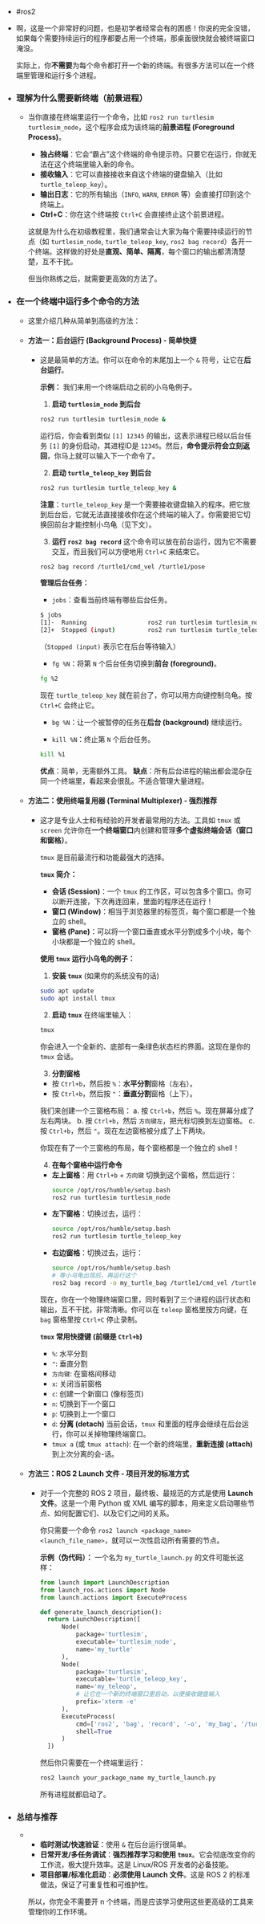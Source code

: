 - #ros2
- 啊，这是一个非常好的问题，也是初学者经常会有的困惑！你说的完全没错，如果每个需要持续运行的程序都要占用一个终端，那桌面很快就会被终端窗口淹没。
  
  实际上，你**不需要**为每个命令都打开一个新的终端。有很多方法可以在一个终端里管理和运行多个进程。
- ### 理解为什么需要新终端（前景进程）
	- 当你直接在终端里运行一个命令，比如 `ros2 run turtlesim turtlesim_node`，这个程序会成为该终端的**前景进程 (Foreground Process)**。
	  
	  *   **独占终端**：它会“霸占”这个终端的命令提示符。只要它在运行，你就无法在这个终端里输入新的命令。
	  *   **接收输入**：它可以直接接收来自这个终端的键盘输入（比如 `turtle_teleop_key`）。
	  *   **输出日志**：它的所有输出（`INFO`, `WARN`, `ERROR` 等）会直接打印到这个终端上。
	  *   **Ctrl+C**：你在这个终端按 `Ctrl+C` 会直接终止这个前景进程。
	  
	  这就是为什么在初级教程里，我们通常会让大家为每个需要持续运行的节点（如 `turtlesim_node`, `turtle_teleop_key`, `ros2 bag record`）各开一个终端。这样做的好处是**直观、简单、隔离**，每个窗口的输出都清清楚楚，互不干扰。
	  
	  但当你熟练之后，就需要更高效的方法了。
- ### 在一个终端中运行多个命令的方法
	- 这里介绍几种从简单到高级的方法：
	- #### 方法一：后台运行 (Background Process) - 简单快捷
		- 这是最简单的方法。你可以在命令的末尾加上一个 `&` 符号，让它在**后台运行**。
		  
		  **示例：**
		  我们来用一个终端启动之前的小乌龟例子。
		  
		  1.  **启动 `turtlesim_node` 到后台**
		    ```bash
		    ros2 run turtlesim turtlesim_node &
		    ```
		    运行后，你会看到类似 `[1] 12345` 的输出，这表示进程已经以后台任务 `[1]` 的身份启动，其进程ID是 `12345`。然后，**命令提示符会立刻返回**，你马上就可以输入下一个命令了。
		  
		  2.  **启动 `turtle_teleop_key` 到后台**
		    ```bash
		    ros2 run turtlesim turtle_teleop_key &
		    ```
		    **注意**：`turtle_teleop_key` 是一个需要接收键盘输入的程序。把它放到后台后，它就无法直接接收你在这个终端的输入了。你需要把它切换回前台才能控制小乌龟（见下文）。
		  
		  3.  **运行 `ros2 bag record`**
		    这个命令可以放在前台运行，因为它不需要交互，而且我们可以方便地用 `Ctrl+C` 来结束它。
		    ```bash
		    ros2 bag record /turtle1/cmd_vel /turtle1/pose
		    ```
		  
		  **管理后台任务：**
		  
		  *   `jobs`：查看当前终端有哪些后台任务。
		    ```bash
		    $ jobs
		    [1]-  Running                 ros2 run turtlesim turtlesim_node &
		    [2]+  Stopped (input)         ros2 run turtlesim turtle_teleop_key &
		    ```
		    （`Stopped (input)` 表示它在后台等待输入）
		  
		  *   `fg %N`：将第 `N` 个后台任务切换到**前台 (foreground)**。
		    ```bash
		    fg %2 
		    ```
		    现在 `turtle_teleop_key` 就在前台了，你可以用方向键控制乌龟。按 `Ctrl+C` 会终止它。
		  
		  *   `bg %N`：让一个被暂停的任务在**后台 (background)** 继续运行。
		  
		  *   `kill %N`：终止第 `N` 个后台任务。
		    ```bash
		    kill %1
		    ```
		  
		  **优点**：简单，无需额外工具。
		  **缺点**：所有后台进程的输出都会混杂在同一个终端里，看起来会很乱。不适合管理大量进程。
	- #### 方法二：使用终端复用器 (Terminal Multiplexer) - 强烈推荐
		- 这才是专业人士和有经验的开发者最常用的方法。工具如 `tmux` 或 `screen` 允许你在**一个终端窗口**内创建和管理**多个虚拟终端会话（窗口和窗格）**。
		  
		  `tmux` 是目前最流行和功能最强大的选择。
		  
		  **`tmux` 简介：**
		  *   **会话 (Session)**：一个 `tmux` 的工作区，可以包含多个窗口。你可以断开连接，下次再连回来，里面的程序还在运行！
		  *   **窗口 (Window)**：相当于浏览器里的标签页，每个窗口都是一个独立的 shell。
		  *   **窗格 (Pane)**：可以将一个窗口垂直或水平分割成多个小块，每个小块都是一个独立的 shell。
		  
		  **使用 `tmux` 运行小乌龟的例子：**
		  
		  1.  **安装 `tmux`** (如果你的系统没有的话)
		    ```bash
		    sudo apt update
		    sudo apt install tmux
		    ```
		  
		  2.  **启动 `tmux`**
		    在终端里输入：
		    ```bash
		    tmux
		    ```
		    你会进入一个全新的、底部有一条绿色状态栏的界面。这现在是你的 `tmux` 会话。
		  
		  3.  **分割窗格**
		    *   按 `Ctrl+b`，然后按 `%`：**水平分割**窗格（左右）。
		    *   按 `Ctrl+b`，然后按 `"`：**垂直分割**窗格（上下）。
		  
		    我们来创建一个三窗格布局：
		    a. 按 `Ctrl+b`，然后 `%`。现在屏幕分成了左右两块。
		    b. 按 `Ctrl+b`，然后 `方向键左`，把光标切换到左边窗格。
		    c. 按 `Ctrl+b`，然后 `"`。现在左边窗格被分成了上下两块。
		  
		    你现在有了一个三窗格的布局，每个窗格都是一个独立的 shell！
		  
		  4.  **在每个窗格中运行命令**
		    *   **左上窗格**：用 `Ctrl+b` + `方向键` 切换到这个窗格，然后运行：
		        ```bash
		        source /opt/ros/humble/setup.bash
		        ros2 run turtlesim turtlesim_node
		        ```
		    *   **左下窗格**：切换过去，运行：
		        ```bash
		        source /opt/ros/humble/setup.bash
		        ros2 run turtlesim turtle_teleop_key
		        ```
		    *   **右边窗格**：切换过去，运行：
		        ```bash
		        source /opt/ros/humble/setup.bash
		        # 等小乌龟出现后，再运行这个
		        ros2 bag record -o my_turtle_bag /turtle1/cmd_vel /turtle1/pose
		        ```
		  
		  现在，你在一个物理终端窗口里，同时看到了三个进程的运行状态和输出，互不干扰，非常清晰。你可以在 `teleop` 窗格里按方向键，在 `bag` 窗格里按 `Ctrl+C` 停止录制。
		  
		  **`tmux` 常用快捷键 (前缀是 `Ctrl+b`)**
		  *   `%`: 水平分割
		  *   `"`: 垂直分割
		  *   `方向键`: 在窗格间移动
		  *   `x`: 关闭当前窗格
		  *   `c`: 创建一个新窗口 (像标签页)
		  *   `n`: 切换到下一个窗口
		  *   `p`: 切换到上一个窗口
		  *   `d`: **分离 (detach)** 当前会话，`tmux` 和里面的程序会继续在后台运行，你可以关掉物理终端窗口。
		  *   `tmux a` (或 `tmux attach`): 在一个新的终端里，**重新连接 (attach)** 到上次分离的会-话。
	- #### 方法三：ROS 2 Launch 文件 - 项目开发的标准方式
		- 对于一个完整的 ROS 2 项目，最终极、最规范的方式是使用 **Launch 文件**。这是一个用 Python 或 XML 编写的脚本，用来定义启动哪些节点、如何配置它们、以及它们之间的关系。
		  
		  你只需要一个命令 `ros2 launch <package_name> <launch_file_name>`，就可以一次性启动所有需要的节点。
		  
		  **示例（伪代码）：**
		  一个名为 `my_turtle_launch.py` 的文件可能长这样：
		  
		  ```python
		  from launch import LaunchDescription
		  from launch_ros.actions import Node
		  from launch.actions import ExecuteProcess
		  
		  def generate_launch_description():
		    return LaunchDescription([
		        Node(
		            package='turtlesim',
		            executable='turtlesim_node',
		            name='my_turtle'
		        ),
		        Node(
		            package='turtlesim',
		            executable='turtle_teleop_key',
		            name='my_teleop',
		            # 让它在一个新的终端窗口里启动，以便接收键盘输入
		            prefix='xterm -e' 
		        ),
		        ExecuteProcess(
		            cmd=['ros2', 'bag', 'record', '-o', 'my_bag', '/turtle1/cmd_vel', '/turtle1/pose'],
		            shell=True
		        )
		    ])
		  ```
		  
		  然后你只需要在一个终端里运行：
		  ```bash
		  ros2 launch your_package_name my_turtle_launch.py
		  ```
		  所有进程就都启动了。
- ### 总结与推荐
	- *   **临时测试/快速验证**：使用 `&` 在后台运行很简单。
	  *   **日常开发/多任务调试**：**强烈推荐学习和使用 `tmux`**。它会彻底改变你的工作流，极大提升效率。这是 Linux/ROS 开发者的必备技能。
	  *   **项目部署/标准化启动**：**必须使用 Launch 文件**。这是 ROS 2 的标准做法，保证了可重复性和可维护性。
	  
	  所以，你完全不需要开 n 个终端，而是应该学习使用这些更高级的工具来管理你的工作环境。